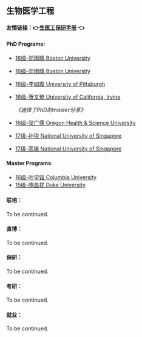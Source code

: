 ## 生物医学工程

#### 友情链接：:point_right:[生医工保研手册](https://docs.qq.com/doc/DRmtoQlhEdm9oSnpD) :point_left:

#### PhD Programs:

  - [16级-邓雨晴 Boston University](grad-application/biomedical-engineering/[US]-16-dengyuqing.md)

  - [16级-邓雨晴 Boston University](grad-application/biomedical-engineering/[US]-16-dengyuqing-1.md)

  - [16级-李如璇 University of Pittsburgh](grad-application/biomedical-engineering/[US]-16-liruxuan.md)

  - [16级-贺文琦 University of California, Irvine](grad-application/biomedical-engineering/[US]-16-hewenqi.md)

    *《选择了PhD的master分享》*

  - [16级-梁广儒 Oregon Health & Science University](grad-application/biomedical-engineering/[US]-16-liangguangru.md)

  - [17级-孙锐 National University of Singapore](grad-application/biomedical-engineering/[SG]-17-sunrui.md)

  - [17级-高旭 National University of Singapore](grad-application/biomedical-engineering/[SG]-17-gaoxu.md)

#### Master Programs:

- [16级-叶宇铭 Columbia University](grad-application/biomedical-engineering/[US]-16-yeyuming.md)
- [15级-隋昌祥 Duke University](grad-application/biomedical-engineering/[US]-15-suichangxiang.md)


#### 联培：

To be continued.

#### 直博：

To be continued.

#### 保研：

To be continued.

#### 考研：

To be continued.

#### 就业：

To be continued.



